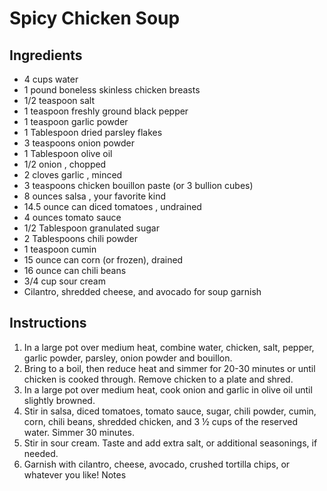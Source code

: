# Spicy Chicken Soup

## Ingredients

- 4 cups water
- 1 pound boneless skinless chicken breasts
- 1/2 teaspoon salt
- 1 teaspoon freshly ground black pepper
- 1 teaspoon garlic powder
- 1 Tablespoon dried parsley flakes
- 3 teaspoons onion powder
- 1 Tablespoon olive oil
- 1/2 onion , chopped
- 2 cloves garlic , minced
- 3 teaspoons chicken bouillon paste (or 3 bullion cubes)
- 8 ounces salsa , your favorite kind
- 14.5 ounce can diced tomatoes , undrained
- 4 ounces tomato sauce
- 1/2 Tablespoon granulated sugar
- 2 Tablespoons chili powder
- 1 teaspoon cumin
- 15 ounce can corn (or frozen), drained
- 16 ounce can chili beans
- 3/4 cup sour cream
- Cilantro, shredded cheese, and avocado for soup garnish

## Instructions

1. In a large pot over medium heat, combine water, chicken, salt, pepper, garlic powder, parsley, onion powder and bouillon. 
1. Bring to a boil, then reduce heat and simmer for 20-30 minutes or until chicken is cooked through. Remove chicken to a plate and shred.
1. In a large pot over medium heat, cook onion and garlic in olive oil until slightly browned. 
1. Stir in salsa, diced tomatoes, tomato sauce, sugar, chili powder, cumin, corn, chili beans, shredded chicken, and 3 ½ cups of the reserved water. Simmer 30 minutes. 
1. Stir in sour cream. Taste and add extra salt, or additional seasonings, if needed.
1. Garnish with cilantro, cheese, avocado, crushed tortilla chips, or whatever you like!
Notes
